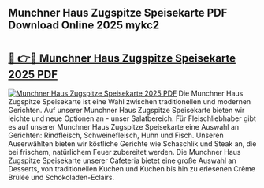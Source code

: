 ## Munchner Haus Zugspitze Speisekarte PDF Download Online 2025 mykc2

# <h2><a href="http://gc70ll.nevu.top/?p=Munchner+Haus+Zugspitze+Speisekarte">🔗 👉🔴 Munchner Haus Zugspitze Speisekarte 2025 PDF</a></h2>

[![Munchner Haus Zugspitze Speisekarte 2025 PDF](https://i.imgur.com/dBaPXMq.png)](http://gc70ll.nevu.top/?p=Munchner+Haus+Zugspitze+Speisekarte)
Die Munchner Haus Zugspitze Speisekarte ist eine Wahl zwischen traditionellen und modernen Gerichten. Auf unserer Munchner Haus Zugspitze Speisekarte bieten wir leichte und neue Optionen an - unser Salatbereich. Für Fleischliebhaber gibt es auf unserer Munchner Haus Zugspitze Speisekarte eine Auswahl an Gerichten: Rindfleisch, Schweinefleisch, Huhn und Fisch. Unseren Auserwählten bieten wir köstliche Gerichte wie Schaschlik und Steak an, die bei frischem, natürlichem Feuer zubereitet werden. Die Munchner Haus Zugspitze Speisekarte unserer Cafeteria bietet eine große Auswahl an Desserts, von traditionellen Kuchen und Kuchen bis hin zu erlesenen Crème Brûlée und Schokoladen-Eclairs.
